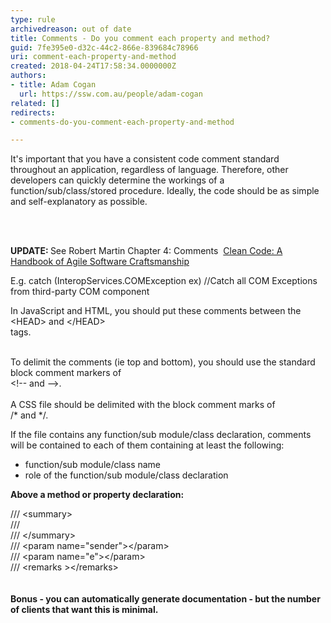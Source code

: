 ```yaml
---
type: rule
archivedreason: out of date
title: Comments - Do you comment each property and method?
guid: 7fe395e0-d32c-44c2-866e-839684c78966
uri: comment-each-property-and-method
created: 2018-04-24T17:58:34.0000000Z
authors:
- title: Adam Cogan
  url: https://ssw.com.au/people/adam-cogan
related: []
redirects:
- comments-do-you-comment-each-property-and-method

---
```



<p class="ssw15-rteElement-P">​​​​​It's important that you have a consistent code comment standard throughout an application, regardless of language. Therefore, other developers can quickly determine the workings of a function/sub/class/stored procedure. Ideally, the code should be as simple and self-explanatory as possible.<br></p>
<br><excerpt class='endintro'></excerpt><br>
<p><b>UPDATE&#58; </b>See Robert Martin Chapter 4&#58; Comments &#160;<a href="https&#58;//www.amazon.com/Clean-Code-Handbook-Software-Craftsmanship/dp/0132350882">Clean Code&#58; A Handbook of Agile Software Craftsmanship </a><br></p><p>E.g. catch (InteropServices.COMException ex)&#160;//Catch all COM Exceptions from third-party COM component</p><p>In JavaScript and HTML, you should put these comments between the&#160;<br>&lt;HEAD&gt; and &lt;/HEAD&gt;<br>tags.&#160;</p><p>​<br>To delimit the comments (ie top and bottom), you should use the standard block comment markers of&#160;<br>&lt;!--&#160;and --&gt;.&#160;<br><br>A CSS file should be delimited with the block comment marks of&#160;​​<br>/* and */.<br></p><p>If the file contains any function/sub module/class declaration, comments will be contained​​ to each of them containing at least the following&#58;</p><ul><li>function/sub module/class name<br></li><li>role of the function/sub module/class declaration</li></ul><p><strong>Above a method or property declaration&#58;</strong></p><p class="ssw15-rteElement-CodeArea">/// &lt;summary&gt;<br>///&#160;<br>/// &lt;/summary&gt;<br>/// &lt;param&#160;name=&quot;sender&quot;&gt;&lt;/param&gt;<br>/// &lt;param&#160;name=&quot;e&quot;&gt;&lt;/param&gt;<br>/// &lt;remarks&#160;&gt;&lt;/remarks&gt;<br><span style="font-size&#58;1rem;"><br></span></p><p class="ssw15-rteElement-P"><strong>​Bonus - you can automatically generate documentation - but the number of clients that want this is minimal.</strong></p><p><br></p>


